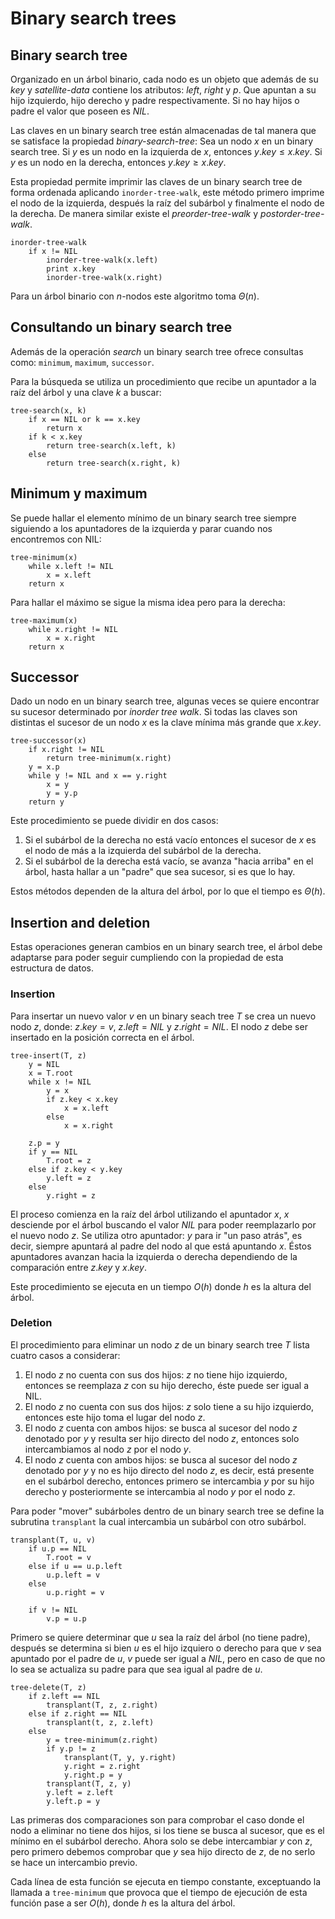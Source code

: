 # Binary search trees

## Binary search tree
Organizado en un árbol binario, cada nodo es un objeto que además de su $key$ y *satellite-data* contiene los atributos: $left$, $right$ y $p$. Que apuntan a su hijo izquierdo, hijo derecho y padre respectivamente. Si no hay hijos o padre el valor que poseen es $NIL$.

Las claves en un binary search tree están almacenadas de tal manera que se satisface la propiedad *binary-search-tree*: Sea un nodo $x$ en un binary search tree. Si $y$ es un nodo en la izquierda de $x$, entonces $y.key \leq x.key$. Si $y$ es un nodo en la derecha, entonces $y.key \geq x.key$.

Esta propiedad permite imprimir las claves de un binary search tree de forma ordenada aplicando `inorder-tree-walk`, este método primero imprime el nodo de la izquierda, después la raíz del subárbol y finalmente el nodo de la derecha. De manera similar existe el *preorder-tree-walk* y *postorder-tree-walk*.

```
inorder-tree-walk
    if x != NIL
        inorder-tree-walk(x.left)
        print x.key
        inorder-tree-walk(x.right)
```

Para un árbol binario con $n$-nodos este algoritmo toma $\Theta(n)$.

## Consultando un binary search tree
Además de la operación *search* un binary search tree ofrece consultas como: `minimum`, `maximum`, `successor`.

Para la búsqueda se utiliza un procedimiento que recibe un apuntador a la raíz del árbol y una clave $k$ a buscar:

```
tree-search(x, k)
    if x == NIL or k == x.key
        return x
    if k < x.key
        return tree-search(x.left, k)
    else
        return tree-search(x.right, k)
```

## Minimum y maximum
Se puede hallar el elemento mínimo de un binary search tree siempre siguiendo a los apuntadores de la izquierda y parar cuando nos encontremos con NIL:

```
tree-minimum(x)
    while x.left != NIL
        x = x.left
    return x
```

Para hallar el máximo se sigue la misma idea pero para la derecha:

```
tree-maximum(x)
    while x.right != NIL
        x = x.right
    return x
```

## Successor
Dado un nodo en un binary search tree, algunas veces se quiere encontrar su sucesor determinado por *inorder tree walk*. Si todas las claves son distintas el sucesor de un nodo $x$ es la clave mínima más grande que $x.key$.

```
tree-successor(x)
    if x.right != NIL
        return tree-minimum(x.right)
    y = x.p
    while y != NIL and x == y.right
        x = y
        y = y.p
    return y
```

Este procedimiento se puede dividir en dos casos:
1. Si el subárbol de la derecha no está vacío entonces el sucesor de $x$ es el nodo de más a la izquierda del subárbol de la derecha.
2. Si el subárbol de la derecha está vacío, se avanza "hacia arriba" en el árbol, hasta hallar a un "padre" que sea sucesor, si es que lo hay.

Estos métodos dependen de la altura del árbol, por lo que el tiempo es $\Theta(h)$.

## Insertion and deletion
Estas operaciones generan cambios en un binary search tree, el árbol debe adaptarse para poder seguir cumpliendo con la propiedad de esta estructura de datos.

### Insertion
Para insertar un nuevo valor $v$ en un binary seach tree $T$ se crea un nuevo nodo $z$, donde: $z.key=v$, $z.left = NIL$ y $z.right = NIL$. El nodo $z$ debe ser insertado en la posición correcta en el árbol.

```
tree-insert(T, z)
    y = NIL
    x = T.root
    while x != NIL
        y = x
        if z.key < x.key
            x = x.left
        else
            x = x.right

    z.p = y
    if y == NIL
        T.root = z
    else if z.key < y.key
        y.left = z
    else
        y.right = z
```

El proceso comienza en la raíz del árbol utilizando el apuntador $x$, $x$ desciende por el árbol buscando el valor $NIL$ para poder reemplazarlo por el nuevo nodo $z$. Se utiliza otro apuntador: $y$ para ir "un paso atrás", es decir, siempre apuntará al padre del nodo al que está apuntando $x$. Éstos apuntadores avanzan hacia la izquierda o derecha dependiendo de la comparación entre $z.key$ y $x.key$.

Este procedimiento se ejecuta en un tiempo $O(h)$ donde $h$ es la altura del árbol.

### Deletion
El procedimiento para eliminar un nodo $z$ de un binary search tree $T$ lista cuatro casos a considerar:
1. El nodo $z$ no cuenta con sus dos hijos: $z$ no tiene hijo izquierdo, entonces se reemplaza $z$ con su hijo derecho, éste puede ser igual a NIL.
2. El nodo $z$ no cuenta con sus dos hijos: $z$ solo tiene a su hijo izquierdo, entonces este hijo toma el lugar del nodo $z$.
3. El nodo $z$ cuenta con ambos hijos: se busca al sucesor del nodo $z$ denotado por $y$ y resulta ser hijo directo del nodo $z$, entonces solo intercambiamos al nodo $z$ por el nodo $y$.
4. El nodo $z$ cuenta con ambos hijos: se busca al sucesor del nodo $z$ denotado por $y$ y no es hijo directo del nodo $z$, es decir, está presente en el subárbol derecho, entonces primero se intercambia $y$ por su hijo derecho y posteriormente se intercambia al nodo $y$ por el nodo $z$.

Para poder "mover" subárboles dentro de un binary search tree se define la subrutina `transplant` la cual intercambia un subárbol con otro subárbol.

```
transplant(T, u, v)
    if u.p == NIL
        T.root = v
    else if u == u.p.left
        u.p.left = v
    else 
        u.p.right = v
    
    if v != NIL
        v.p = u.p
```

Primero se quiere determinar que $u$ sea la raíz del árbol (no tiene padre), después se determina si bien $u$ es el hijo izquiero o derecho para que $v$ sea apuntado por el padre de $u$, $v$ puede ser igual a $NIL$, pero en caso de que no lo sea se actualiza su padre para que sea igual al padre de $u$.

```
tree-delete(T, z)
    if z.left == NIL
        transplant(T, z, z.right)
    else if z.right == NIL
        transplant(t, z, z.left)
    else
        y = tree-minimum(z.right)
        if y.p != z
            transplant(T, y, y.right)
            y.right = z.right
            y.right.p = y
        transplant(T, z, y)
        y.left = z.left
        y.left.p = y
```

Las primeras dos comparaciones son para comprobar el caso donde el nodo a eliminar no tiene dos hijos, si los tiene se busca al sucesor, que es el mínimo en el subárbol derecho. Ahora solo se debe intercambiar $y$ con $z$, pero primero debemos comprobar que $y$ sea hijo directo de $z$, de no serlo se hace un intercambio previo.

Cada línea de esta función se ejecuta en tiempo constante, exceptuando la llamada a `tree-minimum` que provoca que el tiempo de ejecución de esta función pase a ser $O(h)$, donde $h$ es la altura del árbol.
